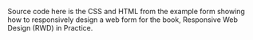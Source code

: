 Source code here is the CSS and HTML from the example form showing how to responsively design a web form for the book, Responsive Web Design (RWD) in Practice.
